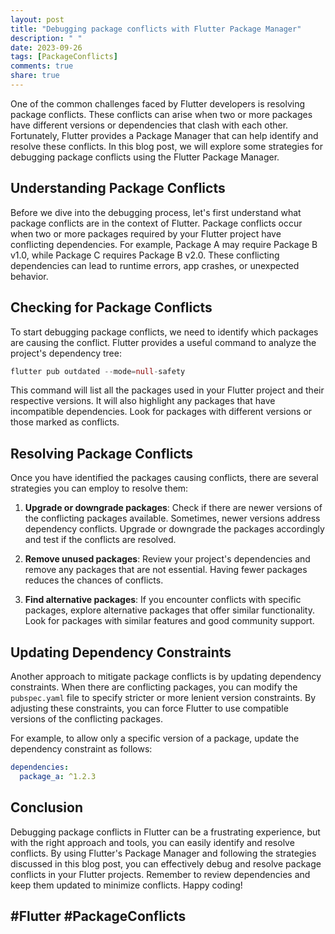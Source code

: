 ```yaml
---
layout: post
title: "Debugging package conflicts with Flutter Package Manager"
description: " "
date: 2023-09-26
tags: [PackageConflicts]
comments: true
share: true
---
```


One of the common challenges faced by Flutter developers is resolving package conflicts. These conflicts can arise when two or more packages have different versions or dependencies that clash with each other. Fortunately, Flutter provides a Package Manager that can help identify and resolve these conflicts. In this blog post, we will explore some strategies for debugging package conflicts using the Flutter Package Manager.

## Understanding Package Conflicts

Before we dive into the debugging process, let's first understand what package conflicts are in the context of Flutter. Package conflicts occur when two or more packages required by your Flutter project have conflicting dependencies. For example, Package A may require Package B v1.0, while Package C requires Package B v2.0. These conflicting dependencies can lead to runtime errors, app crashes, or unexpected behavior.

## Checking for Package Conflicts

To start debugging package conflicts, we need to identify which packages are causing the conflict. Flutter provides a useful command to analyze the project's dependency tree:

```dart
flutter pub outdated --mode=null-safety
```

This command will list all the packages used in your Flutter project and their respective versions. It will also highlight any packages that have incompatible dependencies. Look for packages with different versions or those marked as conflicts.

## Resolving Package Conflicts

Once you have identified the packages causing conflicts, there are several strategies you can employ to resolve them:

1. **Upgrade or downgrade packages**: Check if there are newer versions of the conflicting packages available. Sometimes, newer versions address dependency conflicts. Upgrade or downgrade the packages accordingly and test if the conflicts are resolved.

2. **Remove unused packages**: Review your project's dependencies and remove any packages that are not essential. Having fewer packages reduces the chances of conflicts.

3. **Find alternative packages**: If you encounter conflicts with specific packages, explore alternative packages that offer similar functionality. Look for packages with similar features and good community support.

## Updating Dependency Constraints

Another approach to mitigate package conflicts is by updating dependency constraints. When there are conflicting packages, you can modify the `pubspec.yaml` file to specify stricter or more lenient version constraints. By adjusting these constraints, you can force Flutter to use compatible versions of the conflicting packages.

For example, to allow only a specific version of a package, update the dependency constraint as follows:

```yaml
dependencies:
  package_a: ^1.2.3
```

## Conclusion

Debugging package conflicts in Flutter can be a frustrating experience, but with the right approach and tools, you can easily identify and resolve conflicts. By using Flutter's Package Manager and following the strategies discussed in this blog post, you can effectively debug and resolve package conflicts in your Flutter projects. Remember to review dependencies and keep them updated to minimize conflicts. Happy coding!

## #Flutter #PackageConflicts